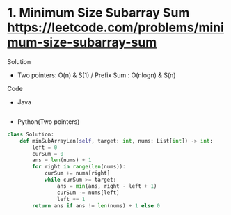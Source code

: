 # 1. Minimum Size Subarray Sum https://leetcode.com/problems/minimum-size-subarray-sum

Solution

- Two pointers: O(n) & S(1) / Prefix Sum : O(nlogn) & S(n)

Code

- Java

```java

```

- Python(Two pointers)

```python
class Solution:
    def minSubArrayLen(self, target: int, nums: List[int]) -> int:
        left = 0
        curSum = 0
        ans = len(nums) + 1
        for right in range(len(nums)):
            curSum += nums[right]
            while curSum >= target:
                ans = min(ans, right - left + 1)
                curSum -= nums[left]
                left += 1
        return ans if ans != len(nums) + 1 else 0
```
